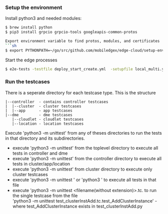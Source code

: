 ### Setup the environment
Install python3 and needed modules:
```sh
$ brew install python
$ pip3 install grpcio grpcio-tools googleapis-common-protos

Export environment variable to find protos, modules, and certificates
```sh
$ export PYTHONPATH=~/go/src/github.com/mobiledgex/edge-cloud/setup-env/e2e-tests/python/protos:~/go/src/github.com/mobiledgex/edge-cloud/setup-env/e2e-tests/python/modules:~/go/src/github.com/mobiledgex/edge-cloud/setup-env/e2e-tests/python/certs
```

Start the edge processes
```sh
$ e2e-tests -testfile deploy_start_create.yml  -setupfile local_multi.yml -stop
```

### Run the testcases
There is a seperate directory for each testcase type. This is the structure
    
    |--controller  - contains controller testcases
    |  |--cluster  - cluster testcases
    |  |--app      - app testcases
    |--dme         - dme testcases
       |--cloudlet - cloudlet testcases 
       |--location - location testcases

Execute 'python3 -m unittest' from any of theses directories to run the tests in that directory and its subdirectories.
* execute 'python3 -m unittest' from the toplevel directory to execute all tests in controller and dme
* execute 'python3 -m unittest' from the controller directory to execute all tests in cluster/app/location
* execute 'python3 -m unittest' from cluster directory to execute only cluster testcases 
* execute 'python3 -m unittest <filename>' or 'python3 <filename>' to execute all tests in that file
* execute 'python3 -m unittest <filename(without extension)>.tc.<testname> to run the single testcase from the file\
          'python3 -m unittest test_clusterInstAdd.tc.test_AddClusterInstance' - where test_AddClusterInstance exists in test_clusterInstAdd.py
